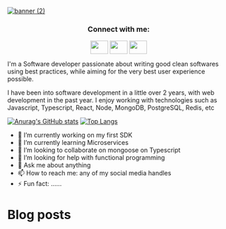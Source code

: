 [![banner (2)](https://user-images.githubusercontent.com/32098712/140918445-f40dda8d-8dd3-478c-976b-fabfa4624312.png)](https://github.com/Otagera)

<h3 align="center">Connect with me:</h3>
<p align="center">
<a href="your link" target="blank"><img align="center" src="https://cdn.jsdelivr.net/npm/simple-icons@3.0.1/icons/twitter.svg" alt="" height="30" width="40" /></a>
<a href="https://www.linkedin.com/in/othniel-agera-751a0237" target="blank"><img align="center" src="https://cdn.jsdelivr.net/npm/simple-icons@3.0.1/icons/linkedin.svg" alt="" height="30" width="40" /></a>
<a href="https://www.instagram.com/leolenzo" target="blank"><img align="center" src="https://cdn.jsdelivr.net/npm/simple-icons@3.0.1/icons/instagram.svg" alt="" height="30" width="40" /></a>
</p>

I'm a Software developer passionate about writing good clean softwares using best practices, while aiming for the very best user experience possible.

I have been into software development in a little over 2 years, with web development in the past year. I enjoy working with technologies such as Javascript, Typescript, React, Node, MongoDB, PostgreSQL, Redis, etc

[![Anurag's GitHub stats](https://github-readme-stats.vercel.app/api?username=Otagera&count_private=true&show_icons=true&theme=dark)](https://github.com/anuraghazra/github-readme-stats)
[![Top Langs](https://github-readme-stats.vercel.app/api/top-langs/?username=Otagera&layout=compact&theme=dark)](https://github.com/anuraghazra/github-readme-stats)

- 🔭 I’m currently working on my first SDK
- 🌱 I’m currently learning Microservices
- 👯 I’m looking to collaborate on mongoose on Typescript 
- 🤔 I’m looking for help with functional programming
- 💬 Ask me about anything
- 📫 How to reach me: any of my social media handles
- ⚡ Fun fact: ......

# Blog posts
<!-- BLOG-POST-LIST:START -->
<!-- BLOG-POST-LIST:END -->
